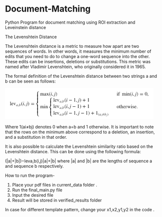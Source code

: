 # Document-Matching
Python Program for document matching using ROI extraction and Leveinstein distance 

The Levenshtein Distance

The Levenshtein distance is a metric to measure how apart are two sequences of words. In other words, it measures the minimum number of edits that you need to do to change a one-word sequence into the other. These edits can be insertions, deletions or substitutions. This metric was named after Vladimir Levenshtein, who originally considered it in 1965.

The formal definition of the Levenshtein distance between two strings a and b can be seen as follows:

![alt text](https://github.com/ask-santosh/Document-Matching/blob/main/old_code/Screen_Shot_2019-02-04_at_10.55.46_AM_kxnz1h.png?raw=true)


Where 1(ai≠bj) denotes 0 when a=b and 1 otherwise. It is important to note that the rows on the minimum above correspond to a deletion, an insertion, and a substitution in that order.

It is also possible to calculate the Levenshtein similarity ratio based on the Levenshtein distance. This can be done using the following formula:

(|a|+|b|)−leva,b(i,j)|a|+|b|
where |a| and |b| are the lengths of sequence a and sequence b respectively.


How to run the program-
1. Place your pdf files in current_data folder .
2. Run the final_main.py file 
3. Input the desired file 
4. Result will be stored in verified_results folder 

In case for different template pattern, change your x1,x2,y1,y2 in the code .

